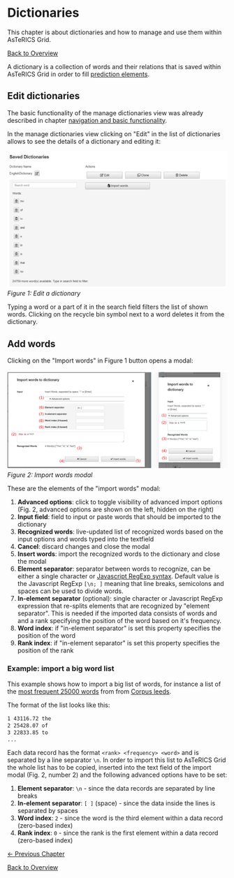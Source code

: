 # Dictionaries
This chapter is about dictionaries and how to manage and use them within AsTeRICS Grid.

[Back to Overview](README.md)

A dictionary is a collection of words and their relations that is saved within AsTeRICS Grid in order to fill [prediction elements](01_terms.md#grid-element). 

## Edit dictionaries
The basic functionality of the manage dictionaries view was already described in chapter [navigation and basic functionality](02_navigation.md).

In the manage dictionaries view clicking on "Edit" in the list of dictionaries allows to see the details of a dictionary and editing it:

![edit a dictionary](./img/dictionary_edit_en.jpg)
*Figure 1: Edit a dictionary*

Typing a word or a part of it in the search field filters the list of shown words. Clicking on the recycle bin symbol next to a word deletes it from the dictionary.


## Add words
Clicking on the "Import words" in Figure 1 button opens a modal:

![import words to dictionary](./img/dictionary_import_en.jpg)
*Figure 2: Import words modal*

These are the elements of the "import words" modal:

1. **Advanced options**: click to toggle visibility of advanced import options (Fig. 2, advanced options are shown on the left, hidden on the right)
1. **Input field**: field to input or paste words that should be imported to the dictionary 
1. **Recognized words**: live-updated list of recognized words based on the input options and words typed into the textfield 
1. **Cancel**: discard changes and close the modal 
1. **Insert words**: import the recognized words to the dictionary and close the modal 
1. **Element separator**: separator between words to recognize, can be either a single character or <a href="https://developer.mozilla.org/de/docs/Web/JavaScript/Reference/Global_Objects/RegExp" target="_blank">Javascript RegExp syntax</a>. Default value is the Javascript RegExp `[\n; ]` meaning that line breaks, semicolons and spaces can be used to divide words.
1. **In-element separator** (optional): single character or Javascript RegExp expression that re-splits elements that are recognized by "element separator". This is needed if the imported data consists of words and and a rank specifying the position of the word based on it's frequency.
1. **Word index**: if "in-element separator" is set this property specifies the position of the word 
1. **Rank index**: if "in-element separator" is set this property specifies the position of the rank 

### Example: import a big word list

This example shows how to import a big list of words, for instance a list of the <a href="http://corpus.leeds.ac.uk/frqc/internet-en-forms.num" target="_blank">most frequent 25000 words</a> from from <a href="http://corpus.leeds.ac.uk/" target="_blank">Corpus leeds</a>. 

The format of the list looks like this:
```
1 43116.72 the
2 25428.07 of
3 22833.85 to
...
```

Each data record has the format `<rank> <frequency> <word>` and is separated by a line separator `\n`. In order to import this list to AsTeRICS Grid the whole list has to be copied, inserted into the text field of the import modal (Fig. 2, number 2) and the following advanced options have to be set:

1. **Element separator**: `\n` - since the data records are separated by line breaks
1. **In-element separator**: `[ ]` (space) - since the data inside the lines is separated by spaces
1. **Word index**: `2` - since the word is the third element within a data record (zero-based index)
1. **Rank index**: `0` - since the rank is the first element within a data record (zero-based index)


[&#x2190; Previous Chapter](06_users.md)

[Back to Overview](README.md)




